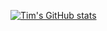 [![Tim's GitHub stats](https://github-readme-stats.vercel.app/api?username=timkanbur&show_icons=true&theme=midnight-purple)](https://github.com/anuraghazra/github-readme-stats)
